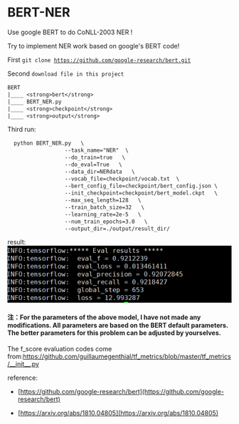 # BERT-NER
Use google BERT to do CoNLL-2003 NER !


Try to implement NER work based on google's BERT code!

First <code>git clone https://github.com/google-research/bert.git</code>

Second <code>download file in this project</code>

    BERT
    |____ <strong>bert</strong>
    |____ BERT_NER.py
    |____ <strong>checkpoint</strong>
    |____ <strong>output</strong>


Third run:
```
  python BERT_NER.py   \
                  --task_name="NER"  \ 
                  --do_train=true   \
                  --do_eval=True   \
                  --data_dir=NERdata   \
                  --vocab_file=checkpoint/vocab.txt  \ 
                  --bert_config_file=checkpoint/bert_config.json \  
                  --init_checkpoint=checkpoint/bert_model.ckpt   \
                  --max_seq_length=128   \
                  --train_batch_size=32   \
                  --learning_rate=2e-5   \
                  --num_train_epochs=3.0   \
                  --output_dir=./output/result_dir/ 
 ```       

result:
![](/picture1.png)


#### 注：For the parameters of the above model, I have not made any modifications. All parameters are based on the BERT default parameters. The better parameters for this problem can be adjusted by yourselves.

The f_score evaluation codes come from:https://github.com/guillaumegenthial/tf_metrics/blob/master/tf_metrics/__init__.py

reference:
+ [https://github.com/google-research/bert](https://github.com/google-research/bert)
      
+ [https://arxiv.org/abs/1810.04805](https://arxiv.org/abs/1810.04805)

